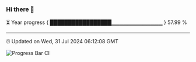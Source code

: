 ### Hi there 👋

⏳ Year progress { █████████████████▁▁▁▁▁▁▁▁▁▁▁▁▁ } 57.99 %

---

⏰ Updated on Wed, 31 Jul 2024 06:12:08 GMT

![Progress Bar CI](https://github.com/code-lakshay/GitHub-Actions-Demo/workflows/Progress%20Bar%20CI/badge.svg)
